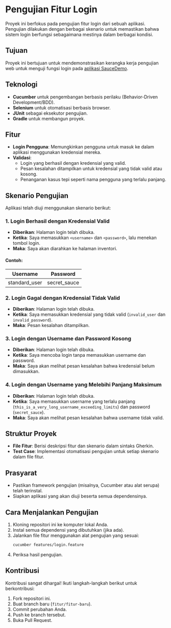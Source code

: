 # Pengujian Fitur Login
Proyek ini berfokus pada pengujian fitur login dari sebuah aplikasi. Pengujian dilakukan dengan berbagai skenario untuk memastikan bahwa sistem login berfungsi sebagaimana mestinya dalam berbagai kondisi.

## Tujuan
Proyek ini bertujuan untuk mendemonstrasikan kerangka kerja pengujian web untuk menguji fungsi login pada [aplikasi SauceDemo](https://www.saucedemo.com/).

## Teknologi
- **Cucumber** untuk pengembangan berbasis perilaku (Behavior-Driven Development/BDD).
- **Selenium** untuk otomatisasi berbasis browser.
- **JUnit** sebagai eksekutor pengujian.
- **Gradle** untuk membangun proyek.

## Fitur
- **Login Pengguna**: Memungkinkan pengguna untuk masuk ke dalam aplikasi menggunakan kredensial mereka.
- **Validasi**:
  - Login yang berhasil dengan kredensial yang valid.
  - Pesan kesalahan ditampilkan untuk kredensial yang tidak valid atau kosong.
  - Penanganan kasus tepi seperti nama pengguna yang terlalu panjang.

## Skenario Pengujian
Aplikasi telah diuji menggunakan skenario berikut:

### 1. Login Berhasil dengan Kredensial Valid
- **Diberikan**: Halaman login telah dibuka.
- **Ketika**: Saya memasukkan `<username>` dan `<password>`, lalu menekan tombol login.
- **Maka**: Saya akan diarahkan ke halaman inventori.

#### Contoh:
| Username       | Password       |
|----------------|----------------|
| standard_user  | secret_sauce   |

### 2. Login Gagal dengan Kredensial Tidak Valid
- **Diberikan**: Halaman login telah dibuka.
- **Ketika**: Saya memasukkan kredensial yang tidak valid (`invalid_user` dan `invalid_password`).
- **Maka**: Pesan kesalahan ditampilkan.

### 3. Login dengan Username dan Password Kosong
- **Diberikan**: Halaman login telah dibuka.
- **Ketika**: Saya mencoba login tanpa memasukkan username dan password.
- **Maka**: Saya akan melihat pesan kesalahan bahwa kredensial belum dimasukkan.

### 4. Login dengan Username yang Melebihi Panjang Maksimum
- **Diberikan**: Halaman login telah dibuka.
- **Ketika**: Saya memasukkan username yang terlalu panjang (`this_is_a_very_long_username_exceeding_limits`) dan password (`secret_sauce`).
- **Maka**: Saya akan melihat pesan kesalahan bahwa username tidak valid.

## Struktur Proyek
- **File Fitur**: Berisi deskripsi fitur dan skenario dalam sintaks Gherkin.
- **Test Case**: Implementasi otomatisasi pengujian untuk setiap skenario dalam file fitur.

## Prasyarat
- Pastikan framework pengujian (misalnya, Cucumber atau alat serupa) telah terinstal.
- Siapkan aplikasi yang akan diuji beserta semua dependensinya.

## Cara Menjalankan Pengujian
1. Kloning repositori ini ke komputer lokal Anda.
2. Instal semua dependensi yang dibutuhkan (jika ada).
3. Jalankan file fitur menggunakan alat pengujian yang sesuai:
   ```bash
   cucumber features/login.feature
   ```
4. Periksa hasil pengujian.

## Kontribusi
Kontribusi sangat dihargai! Ikuti langkah-langkah berikut untuk berkontribusi:

1. Fork repositori ini.
2. Buat branch baru (`fitur/fitur-baru`).
3. Commit perubahan Anda.
4. Push ke branch tersebut.
5. Buka Pull Request.  
